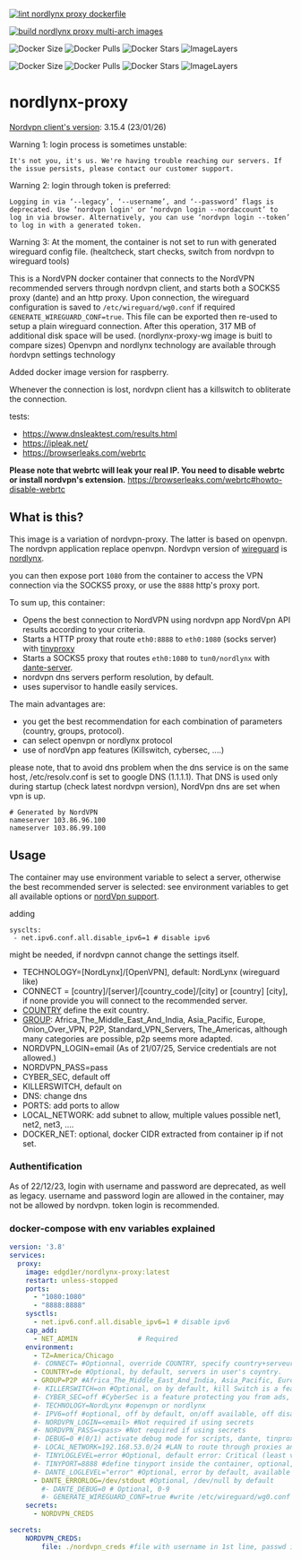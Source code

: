 [![lint nordlynx proxy dockerfile](https://github.com/edgd1er/nordlynx-proxy/actions/workflows/lint.yml/badge.svg?branch=main)](https://github.com/edgd1er/nordvpn-proxy/actions/workflows/lint.yml)

[![build nordlynx proxy multi-arch images](https://github.com/edgd1er/nordlynx-proxy/actions/workflows/buildPush.yml/badge.svg?branch=main)](https://github.com/edgd1er/nordvpn-proxy/actions/workflows/buildPush.yml)

![Docker Size](https://badgen.net/docker/size/edgd1er/nordlynx-proxy?icon=docker&label=Size)
![Docker Pulls](https://badgen.net/docker/pulls/edgd1er/nordlynx-proxy?icon=docker&label=Pulls)
![Docker Stars](https://badgen.net/docker/stars/edgd1er/nordlynx-proxy?icon=docker&label=Stars)
![ImageLayers](https://badgen.net/docker/layers/edgd1er/nordlynx-proxy?icon=docker&label=Layers)

![Docker Size](https://badgen.net/docker/size/edgd1er/nordlynx-proxy-wg?icon=docker&label=Size)
![Docker Pulls](https://badgen.net/docker/pulls/edgd1er/nordlynx-proxy-wg?icon=docker&label=Pulls)
![Docker Stars](https://badgen.net/docker/stars/edgd1er/nordlynx-proxy-wg?icon=docker&label=Stars)
![ImageLayers](https://badgen.net/docker/layers/edgd1er/nordlynx-proxy-wg?icon=docker&label=Layers)

# nordlynx-proxy

[Nordvpn client's version](https://nordvpn.com/fr/blog/nordvpn-linux-release-notes/): 3.15.4 (23/01/26)

Warning 1: login process is sometimes unstable: 
```
It's not you, it's us. We're having trouble reaching our servers. If the issue persists, please contact our customer support.
```

Warning 2: login through token is preferred:
```
Logging in via ‘--legacy’, ‘--username’, and ‘--password’ flags is deprecated. Use ‘nordvpn login' or ‘nordvpn login --nordaccount’ to log in via browser. Alternatively, you can use ‘nordvpn login --token’ to log in with a generated token.
```

Warning 3: At the moment, the container is not set to run with generated wireguard config file. (healtcheck, start checks, switch from nordvpn to wireguard tools) 

This is a NordVPN docker container that connects to the NordVPN recommended servers through nordvpn client, and starts both a SOCKS5 proxy (dante) and an http proxy. Upon connection, the wireguard configuration is saved to `/etc/wireguard/wg0.conf` if required `GENERATE_WIREGUARD_CONF=true`. This file can be exported then re-used to setup a plain wireguard connection. After this operation, 317 MB of additional disk space will be used. (nordlynx-proxy-wg image is buitl to compare sizes)
Openvpn and nordlynx technology are available through ǹordvpn settings technology

Added docker image version for raspberry.  

Whenever the connection is lost, nordvpn client has a killswitch to obliterate the connection.


tests:
* https://www.dnsleaktest.com/results.html
* https://ipleak.net/
* https://browserleaks.com/webrtc

**Please note that webrtc will leak your real IP. You need to disable webrtc or install nordvpn's extension.**
https://browserleaks.com/webrtc#howto-disable-webrtc

## What is this?

This image is a variation of nordvpn-proxy. The latter is based on openvpn. 
The nordvpn application replace openvpn. Nordvpn version of [wireguard](https://nordvpn.com/blog/wireguard-simplicity-efficiency/) is [nordlynx](https://nordvpn.com/blog/nordlynx-protocol-wireguard/).

you can then expose port `1080` from the container to access the VPN connection via the SOCKS5 proxy, or use the `8888` http's proxy port.

To sum up, this container:
* Opens the best connection to NordVPN using nordvpn app NordVpn API results according to your criteria.
* Starts a HTTP proxy that route `eth0:8888` to `eth0:1080` (socks server) with [tinyproxy](https://tinyproxy.github.io/)
* Starts a SOCKS5 proxy that routes `eth0:1080` to `tun0/nordlynx` with [dante-server](https://www.inet.no/dante/).
* nordvpn dns servers perform resolution, by default.
* uses supervisor to handle easily services.

The main advantages are:
- you get the best recommendation for each combination of parameters (country, groups, protocol).
- can select openvpn or nordlynx protocol
- use of nordVpn app features (Killswitch, cybersec, ....)


please note, that to avoid dns problem when the dns service is on the same host, /etc/resolv.conf is set to google DNS (1.1.1.1).
That DNS is used only during startup (check latest nordvpn version), NordVpn dns are set when vpn is up.
```
# Generated by NordVPN
nameserver 103.86.96.100
nameserver 103.86.99.100
```


## Usage

The container may use environment variable to select a server, otherwise the best recommended server is selected:
see environment variables to get all available options or [nordVpn support](https://support.nordvpn.com/Connectivity/Linux/1325531132/Installing-and-using-NordVPN-on-Debian-Ubuntu-Raspberry-Pi-Elementary-OS-and-Linux-Mint.htm#Settings).

adding 
``` docker
sysclts:
 - net.ipv6.conf.all.disable_ipv6=1 # disable ipv6
 ```
  might be needed, if nordvpn cannot change the settings itself.

* TECHNOLOGY=[NordLynx]/[OpenVPN], default: NordLynx (wireguard like)
* CONNECT = [country]/[server]/[country_code]/[city] or [country] [city], if none provide you will connect to the recommended server.
* [COUNTRY](https://api.nordvpn.com/v1/servers/countries) define the exit country.
* [GROUP](https://api.nordvpn.com/v1/servers/groups): Africa_The_Middle_East_And_India, Asia_Pacific, Europe, Onion_Over_VPN, P2P, Standard_VPN_Servers, The_Americas, although many categories are possible, p2p seems more adapted.
* NORDVPN_LOGIN=email (As of 21/07/25, Service credentials are not allowed.)
* NORDVPN_PASS=pass 
* CYBER_SEC, default off
* KILLERSWITCH, default on
* DNS: change dns
* PORTS: add ports to allow
* LOCAL_NETWORK: add subnet to allow, multiple values possible net1, net2, net3, ....
* DOCKER_NET: optional, docker CIDR extracted from container ip if not set. 

### Authentification

As of 22/12/23, login with username and password are deprecated, as well as legacy. username and password login are allowed in the container, may not be allowed by nordvpn.
token login is recommended.

### docker-compose with env variables explained

```yaml
version: '3.8'
services:
  proxy:
    image: edgd1er/nordlynx-proxy:latest
    restart: unless-stopped
    ports:
      - "1080:1080"
      - "8888:8888"
    sysctls:
      - net.ipv6.conf.all.disable_ipv6=1 # disable ipv6
    cap_add:
      - NET_ADMIN               # Required
    environment:
      - TZ=America/Chicago
      #- CONNECT= #Optionnal, override COUNTRY, specify country+serveur number like uk715
      - COUNTRY=de #Optional, by default, servers in user's coyntry.
      - GROUP=P2P #Africa_The_Middle_East_And_India, Asia_Pacific, Europe, Onion_Over_VPN, P2P, Standard_VPN_Servers, The_Americas
      #- KILLERSWITCH=on #Optional, on by default, kill Switch is a feature helping you prevent unprotected access to the internet when your traffic doesn't go through a NordVPN server.
      #- CYBER_SEC=off #CyberSec is a feature protecting you from ads, unsafe connections, and malicious sites
      #- TECHNOLOGY=NordLynx #openvpn or nordlynx
      #- IPV6=off #optional, off by default, on/off available, off disable IPV6 in nordvpn app
      #- NORDVPN_LOGIN=<email> #Not required if using secrets
      #- NORDVPN_PASS=<pass> #Not required if using secrets
      #- DEBUG=0 #(0/1) activate debug mode for scripts, dante, tinproxy
      #- LOCAL_NETWORK=192.168.53.0/24 #LAN to route through proxies and vpn.
      #- TINYLOGLEVEL=error #Optional, default error: Critical (least verbose), Error, Warning, Notice, Connect (to log connections without Info's noise), Info
      #- TINYPORT=8888 #define tinyport inside the container, optional, 8888 by default,
      #- DANTE_LOGLEVEL="error" #Optional, error by default, available values: connect disconnect error data
      - DANTE_ERRORLOG=/dev/stdout #Optional, /dev/null by default
        #- DANTE_DEBUG=0 # Optional, 0-9
        #- GENERATE_WIREGUARD_CONF=true #write /etc/wireguard/wg0.conf if true
    secrets:
      - NORDVPN_CREDS

secrets:
    NORDVPN_CREDS:
        file: ./nordvpn_creds #file with username in 1st line, passwd in 2nd line.
```


